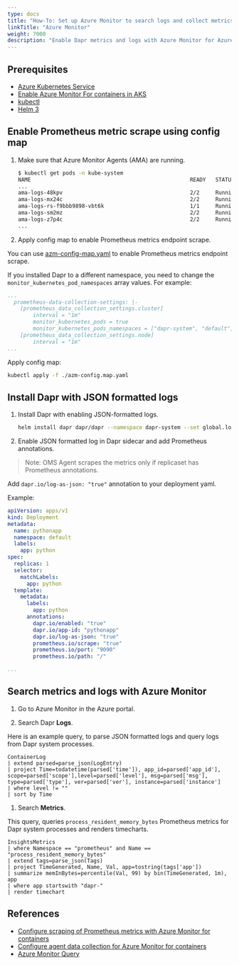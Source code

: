 ```yaml
---
type: docs
title: "How-To: Set up Azure Monitor to search logs and collect metrics"
linkTitle: "Azure Monitor"
weight: 7000
description: "Enable Dapr metrics and logs with Azure Monitor for Azure Kubernetes Service (AKS)"
---
```


## Prerequisites

- [Azure Kubernetes Service](https://docs.microsoft.com/azure/aks/)
- [Enable Azure Monitor For containers in AKS](https://docs.microsoft.com/azure/azure-monitor/insights/container-insights-overview)
- [kubectl](https://kubernetes.io/docs/tasks/tools/)
- [Helm 3](https://helm.sh/)

## Enable Prometheus metric scrape using config map

1. Make sure that Azure Monitor Agents (AMA) are running.

   ```bash
   $ kubectl get pods -n kube-system
   NAME                                                  READY   STATUS    RESTARTS   AGE
   ...
   ama-logs-48kpv                                        2/2     Running   0          2d13h
   ama-logs-mx24c                                        2/2     Running   0          2d13h
   ama-logs-rs-f9bbb9898-vbt6k                           1/1     Running   0          30h
   ama-logs-sm2mz                                        2/2     Running   0          2d13h
   ama-logs-z7p4c                                        2/2     Running   0          2d13h
   ...
   ```

1. Apply config map to enable Prometheus metrics endpoint scrape.

  You can use [azm-config-map.yaml](/docs/azm-config-map.yaml) to enable Prometheus metrics endpoint scrape.

  If you installed Dapr to a different namespace, you need to change the `monitor_kubernetes_pod_namespaces` array values. For example:

   ```yaml
   ...
     prometheus-data-collection-settings: |-
       [prometheus_data_collection_settings.cluster]
           interval = "1m"
           monitor_kubernetes_pods = true
           monitor_kubernetes_pods_namespaces = ["dapr-system", "default"]
       [prometheus_data_collection_settings.node]
           interval = "1m"
   ...
   ```

  Apply config map:

   ```bash
   kubectl apply -f ./azm-config.map.yaml
   ```

## Install Dapr with JSON formatted logs

1. Install Dapr with enabling JSON-formatted logs.

   ```bash
   helm install dapr dapr/dapr --namespace dapr-system --set global.logAsJson=true
   ```

1. Enable JSON formatted log in Dapr sidecar and add Prometheus annotations.

  > Note: OMS Agent scrapes the metrics only if replicaset has Prometheus annotations.

  Add `dapr.io/log-as-json: "true"` annotation to your deployment yaml.

  Example:

   ```yaml
   apiVersion: apps/v1
   kind: Deployment
   metadata:
     name: pythonapp
     namespace: default
     labels:
       app: python
   spec:
     replicas: 1
     selector:
       matchLabels:
         app: python
     template:
       metadata:
         labels:
           app: python
         annotations:
           dapr.io/enabled: "true"
           dapr.io/app-id: "pythonapp"
           dapr.io/log-as-json: "true"
           prometheus.io/scrape: "true"
           prometheus.io/port: "9090"
           prometheus.io/path: "/"
   
   ...
   ```

## Search metrics and logs with Azure Monitor

1. Go to Azure Monitor in the Azure portal. 

1. Search Dapr **Logs**. 

  Here is an example query, to parse JSON formatted logs and query logs from Dapr system processes.

   ```
   ContainerLog
   | extend parsed=parse_json(LogEntry)
   | project Time=todatetime(parsed['time']), app_id=parsed['app_id'], scope=parsed['scope'],level=parsed['level'], msg=parsed['msg'], type=parsed['type'], ver=parsed['ver'], instance=parsed['instance']
   | where level != ""
   | sort by Time
   ```

1. Search **Metrics**.

  This query, queries `process_resident_memory_bytes` Prometheus metrics for Dapr system processes and renders timecharts.

   ```
   InsightsMetrics
   | where Namespace == "prometheus" and Name == "process_resident_memory_bytes"
   | extend tags=parse_json(Tags)
   | project TimeGenerated, Name, Val, app=tostring(tags['app'])
   | summarize memInBytes=percentile(Val, 99) by bin(TimeGenerated, 1m), app
   | where app startswith "dapr-"
   | render timechart
   ```

## References

- [Configure scraping of Prometheus metrics with Azure Monitor for containers](https://docs.microsoft.com/azure/azure-monitor/insights/container-insights-prometheus-integration)
- [Configure agent data collection for Azure Monitor for containers](https://docs.microsoft.com/azure/azure-monitor/insights/container-insights-agent-config)
- [Azure Monitor Query](https://docs.microsoft.com/azure/azure-monitor/log-query/query-language)
